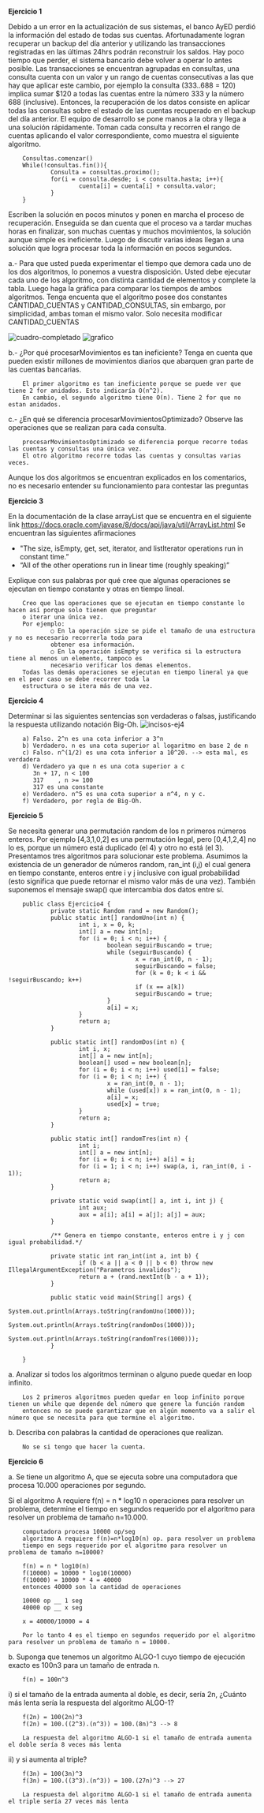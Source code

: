 **Ejercicio 1**

Debido a un error en la actualización de sus sistemas, el banco AyED perdió la información del
estado de todas sus cuentas. Afortunadamente logran recuperar un backup del día anterior y
utilizando las transacciones registradas en las últimas 24hrs podrán reconstruir los saldos. Hay poco
tiempo que perder, el sistema bancario debe volver a operar lo antes posible.
Las transacciones se encuentran agrupadas en consultas, una consulta cuenta con un valor y un
rango de cuentas consecutivas a las que hay que aplicar este cambio, por ejemplo la consulta
(333..688 = 120) implica sumar $120 a todas las cuentas entre la número 333 y la número 688
(inclusive). Entonces, la recuperación de los datos consiste en aplicar todas las consultas sobre el
estado de las cuentas recuperado en el backup del día anterior.
El equipo de desarrollo se pone manos a la obra y llega a una solución rápidamente. Toman cada
consulta y recorren el rango de cuentas aplicando el valor correspondiente, como muestra el
siguiente algoritmo.

        Consultas.comenzar()
        While(!consultas.fin()){
                Consulta = consultas.proximo();
                for(i = consulta.desde; i < consulta.hasta; i++){
                        cuenta[i] = cuenta[i] + consulta.valor;
                }
        }

Escriben la solución en pocos minutos y ponen en marcha el proceso de recuperación. Enseguida se
dan cuenta que el proceso va a tardar muchas horas en finalizar, son muchas cuentas y muchos
movimientos, la solución aunque simple es ineficiente. Luego de discutir varias ideas llegan a una
solución que logra procesar toda la información en pocos segundos.

a.- Para que usted pueda experimentar el tiempo que demora cada uno de los dos algoritmos, lo
ponemos a vuestra disposición. Usted debe ejecutar cada uno de los algoritmo, con distinta cantidad
de elementos y complete la tabla. Luego haga la gráfica para comparar los tiempos de ambos
algoritmos. Tenga encuenta que el algoritmo posee dos constantes CANTIDAD_CUENTAS y
CANTIDAD_CONSULTAS, sin embargo, por simplicidad, ambas toman el mismo valor. Solo necesita
modificar CANTIDAD_CUENTAS 

![cuadro-completado](https://github.com/annecchiniv/informatica-unlp/blob/master/2DO%20A%C3%91O/AYED%20REDICTADO%202020/TE/cuadro-ej1.jpg?raw=true)
![grafico](https://github.com/annecchiniv/informatica-unlp/blob/master/2DO%20A%C3%91O/AYED%20REDICTADO%202020/TE/grafico-ej1.jpg?raw=true)

b.- ¿Por qué procesarMovimientos es tan ineficiente? Tenga en cuenta que pueden existir millones
de movimientos diarios que abarquen gran parte de las cuentas bancarias.

        El primer algoritmo es tan ineficiente porque se puede ver que tiene 2 for anidados. Esto indicaría O(n^2).
        En cambio, el segundo algoritmo tiene O(n). Tiene 2 for que no estan anidados. 

c.- ¿En qué se diferencia procesarMovimientosOptimizado? Observe las operaciones que se
realizan para cada consulta.

        procesarMovimientosOptimizado se diferencia porque recorre todas las cuentas y consultas una única vez.
        El otro algoritmo recorre todas las cuentas y consultas varias veces. 

Aunque los dos algoritmos se encuentran explicados en los comentarios, no es necesario entender
su funcionamiento para contestar las preguntas

**Ejercicio 3**

En la documentación de la clase arrayList que se encuentra en el siguiente link
https://docs.oracle.com/javase/8/docs/api/java/util/ArrayList.html
Se encuentran las siguientes afirmaciones
* "The size, isEmpty, get, set, iterator, and listIterator operations run in constant time.”
* “All of the other operations run in linear time (roughly speaking)”

Explique con sus palabras por qué cree que algunas operaciones se ejecutan en tiempo constante y otras en tiempo lineal.

        Creo que las operaciones que se ejecutan en tiempo constante lo hacen así porque solo tienen que preguntar 
        o iterar una única vez. 
        Por ejemplo:
                ○ En la operación size se pide el tamaño de una estructura y no es necesario recorrerla toda para 
                obtener esa información.
                ○ En la operación isEmpty se verifica si la estructura tiene al menos un elemento, tampoco es 
                necesario verificar los demas elementos. 
        Todas las demás operaciones se ejecutan en tiempo lineral ya que en el peor caso se debe recorrer toda la 
        estructura o se itera más de una vez.
        
**Ejercicio 4**

Determinar si las siguientes sentencias son verdaderas o falsas, justificando la respuesta
utilizando notación Big-Oh.
![incisos-ej4](https://github.com/annecchiniv/informatica-unlp/blob/master/2DO%20A%C3%91O/AYED%20REDICTADO%202020/TE/incisos-ej4.jpg?raw=true)

        a) Falso. 2^n es una cota inferior a 3^n
        b) Verdadero. n es una cota superior al logaritmo en base 2 de n
        c) Falso. n^(1/2) es una cota inferior a 10^20. --> esta mal, es verdadera
        d) Verdadero ya que n es una cota superior a c
           3n + 17, n < 100
           317    , n >= 100 
           317 es una constante
        e) Verdadero. n^5 es una cota superior a n^4, n y c.
        f) Verdadero, por regla de Big-Oh.
        
**Ejercicio 5**

Se necesita generar una permutación random de los n primeros números enteros. Por ejemplo [4,3,1,0,2] es una 
permutación legal, pero [0,4,1,2,4] no lo es, porque un número está duplicado (el 4) y otro no está (el 3). 
Presentamos tres algoritmos para solucionar este problema. Asumimos la existencia de un generador de números random, 
ran_int (i,j) el cual genera en tiempo constante, enteros entre i y j inclusive con igual probabilidad 
(esto significa que puede retornar el mismo valor más de una vez). 
También suponemos el mensaje swap() que intercambia dos datos entre sí. 

        public class Ejercicio4 {
                private static Random rand = new Random();
                public static int[] randomUno(int n) {
                        int i, x = 0, k;
                        int[] a = new int[n];
                        for (i = 0; i < n; i++) {
                                boolean seguirBuscando = true;
                                while (seguirBuscando) {
                                        x = ran_int(0, n - 1);
                                        seguirBuscando = false;
                                        for (k = 0; k < i && !seguirBuscando; k++)
                                        if (x == a[k])
                                        seguirBuscando = true;
                                }
                                a[i] = x;
                        }
                        return a;
                }
                
                public static int[] randomDos(int n) {
                        int i, x;
                        int[] a = new int[n];
                        boolean[] used = new boolean[n];
                        for (i = 0; i < n; i++) used[i] = false;
                        for (i = 0; i < n; i++) {
                                x = ran_int(0, n - 1);
                                while (used[x]) x = ran_int(0, n - 1);
                                a[i] = x;
                                used[x] = true;
                        }
                        return a;
                }
                
                public static int[] randomTres(int n) {
                        int i;
                        int[] a = new int[n];
                        for (i = 0; i < n; i++) a[i] = i;
                        for (i = 1; i < n; i++) swap(a, i, ran_int(0, i - 1));
                        return a;
                }
                
                private static void swap(int[] a, int i, int j) {
                        int aux;
                        aux = a[i]; a[i] = a[j]; a[j] = aux;
                }
                
                /** Genera en tiempo constante, enteros entre i y j con igual probabilidad.*/
                
                private static int ran_int(int a, int b) {
                        if (b < a || a < 0 || b < 0) throw new IllegalArgumentException("Parametros invalidos");
                        return a + (rand.nextInt(b - a + 1));
                }
                
                public static void main(String[] args) {
                        System.out.println(Arrays.toString(randomUno(1000)));
                        System.out.println(Arrays.toString(randomDos(1000)));
                        System.out.println(Arrays.toString(randomTres(1000)));
                }
               
        }

a. Analizar si todos los algoritmos terminan o alguno puede quedar en loop infinito.

        Los 2 primeros algoritmos pueden quedar en loop infinito porque tienen un while que depende del número que genere la función random
        entonces no se puede garantizar que en algún momento va a salir el número que se necesita para que termine el algoritmo. 

b. Describa con palabras la cantidad de operaciones que realizan. 

        No se si tengo que hacer la cuenta.

**Ejercicio 6**

a. Se tiene un algoritmo A, que se ejecuta sobre una computadora que procesa 10.000 operaciones por segundo. 

Si el algoritmo A requiere f(n) = n * log10 n operaciones para resolver un problema, determine el tiempo en segundos 
requerido por el algoritmo para resolver un problema de tamaño n=10.000.

        computadora procesa 10000 op/seg
        algoritmo A requiere f(n)=n*log10(n) op. para resolver un problema
        tiempo en segs requerido por el algoritmo para resolver un problema de tamaño n=10000?
        
        f(n) = n * log10(n)
        f(10000) = 10000 * log10(10000)
        f(10000) = 10000 * 4 = 40000 
        entonces 40000 son la cantidad de operaciones
        
        10000 op __ 1 seg
        40000 op __ x seg
        
        x = 40000/10000 = 4 
        
        Por lo tanto 4 es el tiempo en segundos requerido por el algoritmo para resolver un problema de tamaño n = 10000.

b. Suponga que tenemos un algoritmo ALGO-1 cuyo tiempo de ejecución exacto es 100n3 para un tamaño de entrada n.

        f(n) = 100n^3
 
i) si el tamaño de la entrada aumenta al doble, es decir, sería 2n, ¿Cuánto más lenta sería la respuesta del algoritmo ALGO-1?

        f(2n) = 100(2n)^3
        f(2n) = 100.((2^3).(n^3)) = 100.(8n)^3 --> 8
        
        La respuesta del algoritmo ALGO-1 si el tamaño de entrada aumenta el doble sería 8 veces más lenta

ii) y si aumenta al triple?

        f(3n) = 100(3n)^3
        f(3n) = 100.((3^3).(n^3)) = 100.(27n)^3 --> 27
        
        La respuesta del algoritmo ALGO-1 si el tamaño de entrada aumenta el triple sería 27 veces más lenta


           

